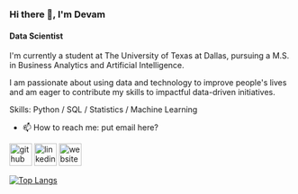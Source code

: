 ### Hi there 👋, I'm Devam
#### Data Scientist
I'm currently a student at The University of Texas at Dallas, pursuing a M.S. in Business Analytics and Artificial Intelligence. 

I am passionate about using data and technology to improve people's lives and am eager to contribute my skills to impactful data-driven initiatives.

Skills: Python / SQL / Statistics / Machine Learning

- 📫 How to reach me: put email here? 


[<img src='https://cdn.jsdelivr.net/npm/simple-icons@3.0.1/icons/github.svg' alt='github' height='40'>](https://github.com/d-patel01)  [<img src='https://cdn.jsdelivr.net/npm/simple-icons@3.0.1/icons/linkedin.svg' alt='linkedin' height='40'>](https://www.linkedin.com/in/www.linkedin.com/in/pateldevam/)  [<img src='https://cdn.jsdelivr.net/npm/simple-icons@3.0.1/icons/icloud.svg' alt='website' height='40'>](https://www.datascienceportfol.io/devampatel)  

[![Top Langs](https://github-readme-stats.vercel.app/api/top-langs/?username=d-patel01)](https://github.com/anuraghazra/github-readme-stats)

